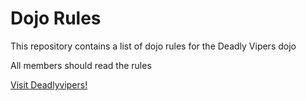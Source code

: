 Dojo Rules
==========

This repository contains a list of dojo rules for the Deadly Vipers dojo

All members should read the rules

[Visit Deadlyvipers!](https://github.com/deadlyvipers)
